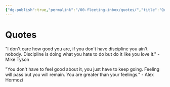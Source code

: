 ```yaml
---
{"dg-publish":true,"permalink":"/00-fleeting-inbox/quotes/","title":"Quotes"}
---
```



# Quotes

"I don't care how good you are, if you don't have discipline you ain't nobody. Discipline is doing what you hate to do but do it like you love it." - Mike Tyson

"You don't have to feel good about it, you just have to keep going. Feeling will pass but you will remain. You are greater than your feelings." - Alex Hormozi

